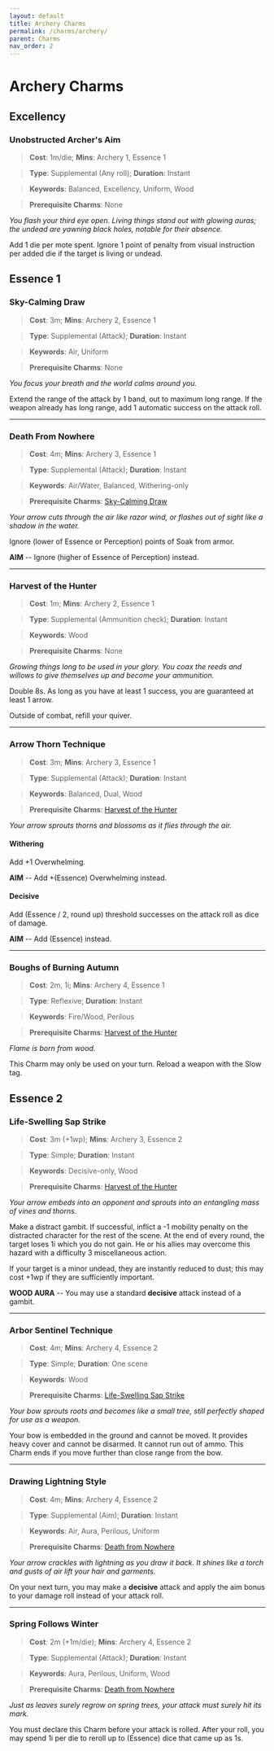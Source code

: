 ```yaml
---
layout: default
title: Archery Charms
permalink: /charms/archery/
parent: Charms
nav_order: 2
---
```


# Archery Charms

## Excellency

### Unobstructed Archer's Aim

> **Cost**: 1m/die; **Mins**: Archery 1, Essence 1

> **Type**: Supplemental (Any roll); **Duration**: Instant

> **Keywords**: Balanced, Excellency, Uniform, Wood

> **Prerequisite Charms**: None

_You flash your third eye open. Living things stand out with glowing auras; the_
_undead are yawning black holes, notable for their absence._

Add 1 die per mote spent. Ignore 1 point of penalty from visual instruction per
added die if the target is living or undead.

## Essence 1

### Sky-Calming Draw

> **Cost**: 3m; **Mins**: Archery 2, Essence 1

> **Type**: Supplemental (Attack); **Duration**: Instant

> **Keywords**: Air, Uniform

> **Prerequisite Charms**: None

_You focus your breath and the world calms around you._

Extend the range of the attack by 1 band, out to maximum long range. If the
weapon already has long range, add 1 automatic success on the attack roll.

***

### Death From Nowhere

> **Cost**: 4m; **Mins**: Archery 3, Essence 1

> **Type**: Supplemental (Attack); **Duration**: Instant

> **Keywords**: Air/Water, Balanced, Withering-only

> **Prerequisite Charms**: [Sky-Calming Draw](#sky-calming-draw)

_Your arrow cuts through the air like razor wind, or flashes out of sight like_
_a shadow in the water._

Ignore (lower of Essence or Perception) points of Soak from armor.

**AIM** -- Ignore (higher of Essence of Perception) instead.

***

### Harvest of the Hunter

> **Cost**: 1m; **Mins**: Archery 2, Essence 1

> **Type**: Supplemental (Ammunition check); **Duration**: Instant

> **Keywords**: Wood

> **Prerequisite Charms**: None

_Growing things long to be used in your glory. You coax the reeds and willows_
_to give themselves up and become your ammunition._

Double 8s. As long as you have at least 1 success, you are guaranteed at least 1
arrow.

Outside of combat, refill your quiver.

***

### Arrow Thorn Technique

> **Cost**: 3m; **Mins**: Archery 3, Essence 1

> **Type**: Supplemental (Attack); **Duration**: Instant

> **Keywords**: Balanced, Dual, Wood

> **Prerequisite Charms**: [Harvest of the Hunter](#harvest-of-the-hunter)

_Your arrow sprouts thorns and blossoms as it flies through the air._

#### Withering

Add +1 Overwhelming.

**AIM** -- Add +(Essence) Overwhelming instead.

#### Decisive

Add (Essence / 2, round up) threshold successes on the attack roll as dice of
damage.

**AIM** -- Add (Essence) instead.

***

### Boughs of Burning Autumn

> **Cost**: 2m, 1i; **Mins**: Archery 4, Essence 1

> **Type**: Reflexive; **Duration**: Instant

> **Keywords**: Fire/Wood, Perilous

> **Prerequisite Charms**: [Harvest of the Hunter](#harvest-of-the-hunter)

_Flame is born from wood._

This Charm may only be used on your turn. Reload a weapon with the Slow tag.

## Essence 2

### Life-Swelling Sap Strike

> **Cost**: 3m (+1wp); **Mins**: Archery 3, Essence 2

> **Type**: Simple; **Duration**: Instant

> **Keywords**: Decisive-only, Wood

> **Prerequisite Charms**: [Harvest of the Hunter](#harvest-of-the-hunter)

_Your arrow embeds into an opponent and sprouts into an entangling mass of_
_vines and thorns._

Make a distract gambit. If successful, inflict a -1 mobility penalty on the
distracted character for the rest of the scene. At the end of every round, the
target loses 1i which you do not gain. He or his allies may overcome this hazard
with a difficulty 3 miscellaneous action.

If your target is a minor undead, they are instantly reduced to dust; this may
cost +1wp if they are sufficiently important.

**WOOD AURA** -- You may use a standard **decisive** attack instead of a gambit.

***

### Arbor Sentinel Technique

> **Cost**: 4m; **Mins**: Archery 4, Essence 2

> **Type**: Simple; **Duration**: One scene

> **Keywords**: Wood

> **Prerequisite Charms**: [Life-Swelling Sap Strike](#life-swelling-sap-strike)

_Your bow sprouts roots and becomes like a small tree, still perfectly shaped_
_for use as a weapon._

Your bow is embedded in the ground and cannot be moved. It provides heavy cover
and cannot be disarmed. It cannot run out of ammo. This Charm ends if you move
further than close range from the bow.

***

### Drawing Lightning Style

> **Cost**: 4m; **Mins**: Archery 4, Essence 2

> **Type**: Supplemental (Aim); **Duration**: Instant

> **Keywords**: Air, Aura, Perilous, Uniform

> **Prerequisite Charms**: [Death from Nowhere](#death-from-nowhere)

_Your arrow crackles with lightning as you draw it back. It shines like a torch_
_and gusts of air lift your hair and garments._

On your next turn, you may make a **decisive** attack and apply the aim bonus to
your damage roll instead of your attack roll.

***

### Spring Follows Winter

> **Cost**: 2m (+1m/die); **Mins**: Archery 4, Essence 2

> **Type**: Supplemental (Attack); **Duration**: Instant

> **Keywords**: Aura, Perilous, Uniform, Wood

> **Prerequisite Charms**: [Death from Nowhere](#death-from-nowhere)

_Just as leaves surely regrow on spring trees, your attack must surely hit its_
_mark._

You must declare this Charm before your attack is rolled. After your roll, you
may spend 1i per die to reroll up to (Essence) dice that came up as 1s.

